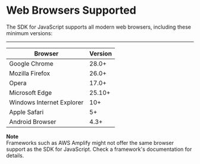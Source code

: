 # Web Browsers Supported<a name="browsers-supported"></a>

The SDK for JavaScript supports all modern web browsers, including these minimum versions:


****  

| Browser | Version | 
| --- | --- | 
| Google Chrome | 28\.0\+ | 
| Mozilla Firefox | 26\.0\+ | 
| Opera | 17\.0\+ | 
| Microsoft Edge | 25\.10\+ | 
| Windows Internet Explorer | 10\+ | 
| Apple Safari | 5\+ | 
| Android Browser | 4\.3\+ | 

**Note**  
Frameworks such as AWS Amplify might not offer the same browser support as the SDK for JavaScript\. Check a framework's documentation for details\.